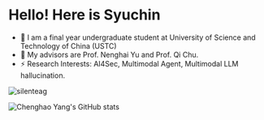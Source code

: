 <!--
**Syuchin/Syuchin** is a ✨ _special_ ✨ repository because its `README.md` (this file) appears on your GitHub profile.

Here are some ideas to get you started:

- 🔭 I’m currently working on ...
- 🌱 I’m currently learning ...
- 👯 I’m looking to collaborate on ...
- 🤔 I’m looking for help with ...
- 💬 Ask me about ...
- 📫 How to reach me: ...
- 😄 Pronouns: ...
- ⚡ Fun fact: ...
-->
# Hello! Here is Syuchin

- 🌱 I am a final year undergraduate student at University of Science and Technology of China (USTC)
- 🔭 My advisors are Prof. Nenghai Yu and Prof. Qi Chu.
- ⚡ Research Interests: AI4Sec, Multimodal Agent, Multimodal LLM hallucination.

  
<img align="center" src="https://github-readme-stats.vercel.app/api/top-langs?username=Syuchin&show_icons=true&locale=en&layout=compact&count_private=true&role=OWNER,ORGANIZATION_MEMBER,COLLABORATOR" alt="silenteag" />

![Chenghao Yang's GitHub stats](https://github-readme-stats-one-bice.vercel.app/api?username=Syuchin&show_icons=true&include_all_commits=true&count_private=true&role=OWNER,ORGANIZATION_MEMBER,COLLABORATOR)

